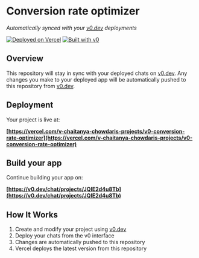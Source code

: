# Conversion rate optimizer

*Automatically synced with your [v0.dev](https://v0.dev) deployments*

[![Deployed on Vercel](https://img.shields.io/badge/Deployed%20on-Vercel-black?style=for-the-badge&logo=vercel)](https://vercel.com/v-chaitanya-chowdaris-projects/v0-conversion-rate-optimizer)
[![Built with v0](https://img.shields.io/badge/Built%20with-v0.dev-black?style=for-the-badge)](https://v0.dev/chat/projects/JQlE2d4u8Tb)

## Overview

This repository will stay in sync with your deployed chats on [v0.dev](https://v0.dev).
Any changes you make to your deployed app will be automatically pushed to this repository from [v0.dev](https://v0.dev).

## Deployment

Your project is live at:

**[https://vercel.com/v-chaitanya-chowdaris-projects/v0-conversion-rate-optimizer](https://vercel.com/v-chaitanya-chowdaris-projects/v0-conversion-rate-optimizer)**

## Build your app

Continue building your app on:

**[https://v0.dev/chat/projects/JQlE2d4u8Tb](https://v0.dev/chat/projects/JQlE2d4u8Tb)**

## How It Works

1. Create and modify your project using [v0.dev](https://v0.dev)
2. Deploy your chats from the v0 interface
3. Changes are automatically pushed to this repository
4. Vercel deploys the latest version from this repository
